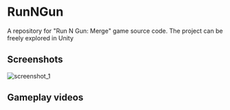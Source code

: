 # RunNGun
A repository for "Run N Gun: Merge" game source code. The project can be freely explored in Unity

## Screenshots
![screenshot_1](https://user-images.githubusercontent.com/129124150/230691985-505cc6eb-416c-403a-bf8d-4c82c1d757bc.jpg)

## Gameplay videos
